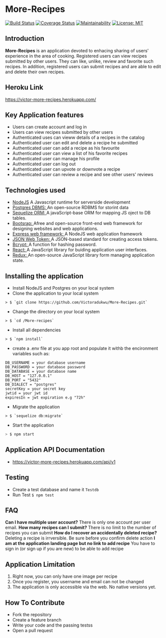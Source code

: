 # More-Recipes
[![Build Status](https://travis-ci.org/Victoradukwu/More-Recipes.svg?branch=develop)](https://travis-ci.org/Victoradukwu/More-Recipes)
[![Coverage Status](https://coveralls.io/repos/github/Victoradukwu/More-Recipes/badge.svg?branch=develop)](https://coveralls.io/github/Victoradukwu/More-Recipes?branch=develop)
[![Maintainability](https://api.codeclimate.com/v1/badges/87acc34bde92d0d7a519/maintainability)](https://codeclimate.com/github/Victoradukwu/More-Recipes/maintainability)
[![License: MIT](https://img.shields.io/badge/License-MIT-yellow.svg)](https://opensource.org/licenses/MIT)


## Introduction
**More-Recipes** is an application devoted to enhacing sharing of users' experience in the area of cooking. Registered users can view recipes submitted by other users. They can like, unlike, review and favorite such recipes. In addition, registered users can submit recipes and are able to edit and delete their own recipes.

## __Heroku Link__
https://victor-more-recipes.herokuapp.com/

## Key Application features  
* Users can create account and log in
* Users can view recipes submitted by other users
* Authenticated uses can vieww details of a recipes in the catalog
* Authenticated user can edit and delete a recipe he submitted
* Authenticated user can add a recipe as his favourite
* Authenticated user can view a list of his favorite recipes
* Authenticated user can manage his profile
* Authenticated user can log out
* Authenticated user can upvote or downvote a recipe
* Authenticated user can review a recipe and see other users' reviews

## Technologies used
* <a href = "https://nodejs.org/">NodeJS</a> A Javascript runtime for serverside development
* <a href ="https://www.postgresql.org/">Postgres DBMS: </a> An open-source RDBMS for storint data
* <a href ="http://docs.sequelizejs.com/">Sequelize ORM: </a>A javaScript-base ORM for mapping JS oject to DB tables.
* <a href ="https://getbootstrap.com/">Bootsrap: </a>Afree and open-source front-end web framework for designing websites and web applications.
* <a href = "https://expressjs.com/">Express web framework: </a> A NodeJS web application framework
* <a href ="https://jwt.io/">JSON Web Token: </a> A JSON-based standard for creating access tokens.
* <a href ="https://www.npmjs.com/package/bcrypt">Bcrypt: </a> A function for hashing password.
* <a href ="https://reactjs.org/">React: </a> A JavaScript library for buiding application user interfaces.
* <a href ="https://redux.js.org/">Redux: </a> An open-source JavaScript library form managing application state.

## Installing the application 
* Install NodeJS  and Postgres on your local system
* Clone the application to your local system
```Sh
> $ `git clone https://github.com/Victoradukwu/More-Recipes.git`
```
* Change the directory on your local system
```Sh
> $ `cd /More-recipes`
```
* Install all dependencies
```Sh
> $ `npm install`
```
* create a .env file at you app root and populate it withb the encironment variables such as:
```Sh
DB_USERNAME = your database username
DB_PASSWORD = your database password
DB_DATABASE = your database name
DB_HOST = "127.0.0.1"
DB_PORT = "5432"
DB_DIALECT = "postgres"
secretKey = your secret key
jwtid = your jwt id
expiresIn = jwt expiration e.g "72h"
```
* Migrate the application
```Sh
> $ `sequelize db:migrate`
```
* Start the application
```sh
> $ npm start
```
## Application API Documentation
* <a href="https://victor-more-recipes.herokuapp.com/api/v1/">https://victor-more-recipes.herokuapp.com/api/v1</a>
## Testing
* Create a test database and name it `Testdb`
* Run Test `$ npm test`

## FAQ
__Can I have mulitiple user account?__
There is only one account per user email.
__How many recipes can I submit?__
There is no limit to the number of recipes you can submit
__How do I recover an accidentally deleted recipe?__
Deleting a recipe is irrversible. Be sure before you confirm delete action
__I am at the application landing page but no link to add recipe__
You have to sign in (or sign up if you are new) to be able to add recipe

## Application Limitation
1.  Right now, you can only have one image per recipe
2.  Once you register, you username and email can not be changed
3. The application is only accessible via the web. No native versions yet.

## How To Contribute
* Fork the repository
* Create a feature branch
* Write your code and the passing testss
* Open a pull request

